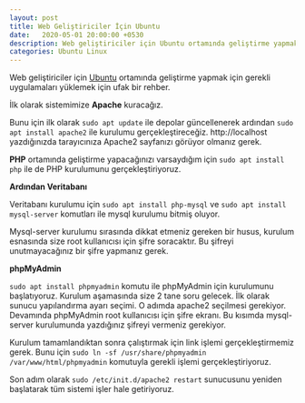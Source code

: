 ```yaml
---
layout: post
title: Web Geliştiriciler İçin Ubuntu
date:   2020-05-01 20:00:00 +0530
description: Web geliştiriciler için Ubuntu ortamında geliştirme yapmak için gerekli uygulamaları yüklemek için ufak bir rehber.
categories: Ubuntu Linux
---
```


Web geliştiriciler için [Ubuntu](https://ubuntu.com/) ortamında geliştirme yapmak için gerekli uygulamaları yüklemek için ufak bir rehber.

İlk olarak sistemimize **Apache** kuracağız.

Bunu için ilk olarak `sudo apt update` ile depolar güncellenerek ardından `sudo apt install apache2` ile kurulumu gerçekleştireceğiz.  http://localhost yazdığınızda tarayıcınıza Apache2 sayfanızı görüyor olmanız gerek.

**PHP** ortamında geliştirme yapacağınızı varsaydığım için `sudo apt install php` ile de PHP kurulumunu gerçekleştiriyoruz.

**Ardından Veritabanı**

Veritabanı kurulumu için `sudo apt install php-mysql` ve `sudo apt install mysql-server` komutları ile mysql kurulumu bitmiş oluyor.

Mysql-server kurulumu sırasında dikkat etmeniz gereken bir husus, kurulum esnasında size root kullanıcısı için şifre soracaktır. Bu şifreyi unutmayacağınız bir şifre yapmanız gerek.

**phpMyAdmin**

`sudo apt install phpmyadmin` komutu ile phpMyAdmin için kurulumunu başlatıyoruz. Kurulum aşamasında size 2 tane soru gelecek. İlk olarak sunucu yapılandırma ayarı seçimi. O adımda apache2 seçilmesi gerekiyor. Devamında phpMyAdmin root kullanıcısı için şifre ekranı. Bu kısımda mysql-server kurulumunda yazdığınız şifreyi vermeniz gerekiyor.

Kurulum tamamlandıktan sonra çalıştırmak için link işlemi gerçekleştirmemiz gerek. Bunu için `sudo ln -sf /usr/share/phpmyadmin /var/www/html/phpmyadmin` komutuyla gerekli işlemi gerçekleştiriyoruz.

Son adım olarak `sudo /etc/init.d/apache2 restart` sunucusunu yeniden başlatarak tüm sistemi işler hale getiriyoruz.
